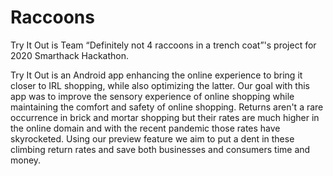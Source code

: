 # Raccoons
Try It Out is Team “Definitely not 4 raccoons in a trench coat”'s project for 2020 Smarthack Hackathon.


Try It Out is an Android app enhancing the online experience to bring it closer to IRL shopping, while also optimizing the latter.
Our goal with this app was to improve the sensory experience of online shopping while maintaining the comfort and safety of online shopping.
Returns aren't a rare occurrence in brick and mortar shopping but their rates are much higher in the online domain and with the recent pandemic those rates have skyrocketed.
Using our preview feature we aim to put a dent in these climbing return rates and save both businesses and consumers time and money.
